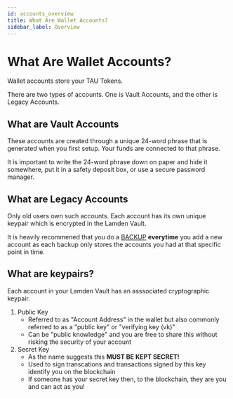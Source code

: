 ```yaml
---
id: accounts_overview
title: What Are Wallet Accounts?
sidebar_label: Overview
---
```

# What Are Wallet Accounts?

Wallet accounts store your TAU Tokens.

There are two types of accounts. One is Vault Accounts, and the other is Legacy Accounts.

## What are Vault Accounts

These accounts are created through a unique 24-word phrase that is generated when you first setup. Your funds are connected to that phrase.

It is important to write the 24-word phrase down on paper and hide it somewhere, put it in a safety deposit box, or use a secure password manager.

## What are Legacy Accounts

Only old users own such accounts. Each account has its own unique keypair which is encrypted in the Lamden Vault.

It is heavily recommened that you do a <u>[BACKUP](/wallet/backup_overview)</u> **everytime** you add a new account as each backup only stores the accounts you had at that specific point in time.

## What are keypairs?
Each account in your Lamden Vault has an asssociated cryptographic keypair.
1. Public Key 
    - Referred to as "Account Address" in the wallet but also commonly referred to as a "public key" or "verifying key (vk)"
    - Can be "public knowledge" and you are free to share this without risking the security of your account
2. Secret Key
    - As the name suggests this **MUST BE KEPT SECRET!**
    - Used to sign transcations and transactions signed by this key identify you on the blockchain
    - If someone has your secret key then, to the blockchain, they are you and can act as you!